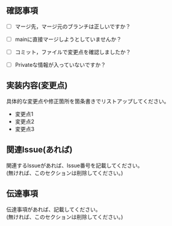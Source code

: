 ## 確認事項

- [ ] マージ先，マージ元のブランチは正しいですか？

- [ ] mainに直接マージしようとしていませんか？

- [ ] コミット，ファイルで変更点を確認しましたか？

- [ ] Privateな情報が入っていないですか？


## 実装内容(変更点)

具体的な変更点や修正箇所を箇条書きでリストアップしてください。  
- 変更点1
- 変更点2
- 変更点3


## 関連Issue(あれば)

関連するIssueがあれば、Issue番号を記載してください。  
(無ければ、このセクションは削除してください。)

## 伝達事項
伝達事項があれば、記載してください。  
(無ければ、このセクションは削除してください。)
